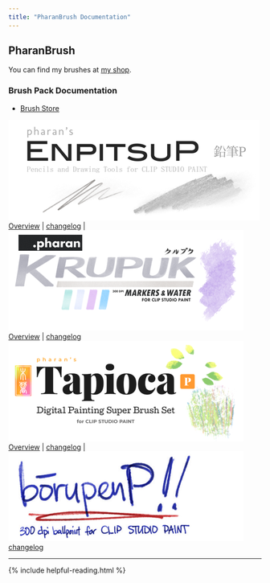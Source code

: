 ```yaml
---
title: "PharanBrush Documentation"
---
```


## PharanBrush

You can find my brushes at [my shop](https://ko-fi.com/pharanbrush/shop).

### Brush Pack Documentation
- [Brush Store](https://ko-fi.com/pharanbrush/shop)

![](img/enpitsup/enpitsup-sidebar-banner.png) <br> [Overview](enpitsup-overview) \| [changelog](enpitsup-changelog) | ![](img/krupuk/krupuk-sidebar-banner.png) <br> [Overview](krupuk-overview) \| [changelog](krupuk-changelog) 
![](img/tapioca/tapioca-sidebar-banner.png) <br> [Overview](tapioca-overview) \| [changelog](tapioca-changelog)  | ![](img/borupenp/borupenp-sidebar-banner.png) <br> [changelog](borupenp-changelog)

---

{% include helpful-reading.html %}


